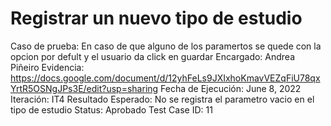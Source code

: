 # Registrar un nuevo tipo de estudio

Caso de prueba: En caso de que alguno de los paramertos se quede con la opcion por defult y el usuario da click en guardar
Encargado: Andrea Piñeiro
Evidencia: https://docs.google.com/document/d/12yhFeLs9JXIxhoKmavVEZqFiU78qxYrtR5OSNgJPs3E/edit?usp=sharing
Fecha de Ejecución: June 8, 2022
Iteración: IT4
Resultado Esperado: No se registra el parametro vacio en el tipo de estudio
Status: Aprobado
Test Case ID: 11